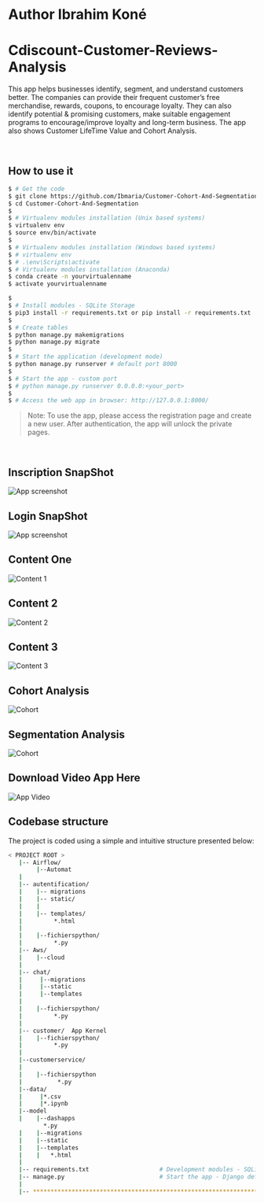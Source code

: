 # Author Ibrahim Koné 
# Cdiscount-Customer-Reviews-Analysis

This app helps businesses identify, segment, and understand customers better. The companies can provide their frequent customer’s free merchandise, rewards, coupons, to encourage loyalty. They can also identify potential & promising customers, make suitable engagement programs to encourage/improve loyalty and long-term business. The app also shows Customer LifeTime Value and Cohort Analysis.

<br />

## How to use it

```bash
$ # Get the code
$ git clone https://github.com/Ibmaria/Customer-Cohort-And-Segmentation.git
$ cd Customer-Cohort-And-Segmentation
$
$ # Virtualenv modules installation (Unix based systems)
$ virtualenv env
$ source env/bin/activate
$
$ # Virtualenv modules installation (Windows based systems)
$ # virtualenv env
$ # .\env\Scripts\activate
$ # Virtualenv modules installation (Anaconda)
$ conda create -n yourvirtualenname
$ activate yourvirtualenname

$
$ # Install modules - SQLite Storage
$ pip3 install -r requirements.txt or pip install -r requirements.txt
$
$ # Create tables
$ python manage.py makemigrations
$ python manage.py migrate
$
$ # Start the application (development mode)
$ python manage.py runserver # default port 8000
$
$ # Start the app - custom port
$ # python manage.py runserver 0.0.0.0:<your_port>
$
$ # Access the web app in browser: http://127.0.0.1:8000/
```

> Note: To use the app, please access the registration page and create a new user. After authentication, the app will unlock the private pages.

<br />

## Inscription SnapShot
![App screenshot](https://github.com/Ibmaria/Cdiscount-Customer-Feedback-Analysis/blob/master/screenshot/inscription.PNG)

## Login SnapShot
![App screenshot](https://github.com/Ibmaria/Customer-Cohort-And-Segmentation/blob/master/screenshot/login.png)
<br /> 

## Content One
![Content 1](https://github.com/Ibmaria/Customer-Cohort-And-Segmentation/blob/master/screenshot/app1.png)
<br />

## Content 2
![Content 2](https://github.com/Ibmaria/Customer-Cohort-And-Segmentation/blob/master/screenshot/app2.png)
<br />

## Content 3
![Content 3](https://github.com/Ibmaria/Customer-Cohort-And-Segmentation/blob/master/screenshot/app3.png)
<br />

## Cohort Analysis
![Cohort](https://github.com/Ibmaria/Customer-Cohort-And-Segmentation/blob/master/screenshot/cohort.png)
<br />

## Segmentation Analysis
![Cohort](https://github.com/Ibmaria/Customer-Cohort-And-Segmentation/blob/master/screenshot/segmentation.png)
<br />

## Download Video App Here
![App Video](https://github.com/Ibmaria/Customer-Cohort-And-Segmentation/blob/master/videoapp.gif)
<br />


## Codebase structure

The project is coded using a simple and intuitive structure presented below:

```bash
< PROJECT ROOT >
   |-- Airflow/
        |--Automat
   |      
   |-- autentification/                              
   |    |-- migrations                  
   |    |-- static/
   |    |
   |    |-- templates/                     
   |         *.html 
   |                       
   |    |--fichierspython/
   |         *.py
   |-- Aws/
   |    |--cloud                            
   |
   |-- chat/  
   |     |--migrations
   |     |--static
   |     |--templates
   |
   |    |--fichierspython/
   |         *.py                       
   |
   |-- customer/  App Kernel                              
   |    |--fichierspython/
   |         *.py                             
   |
   |--customerservice/
   |    
   |    |--fichierspython
   |          *.py
   |--data/
   |     |*.csv
   |     |*.ipynb
   |--model
   |    |--dashapps
          *.py
   |    |--migrations
   |    |--static
   |    |--templates
   |    |   *.html
   |
   |-- requirements.txt                    # Development modules - SQLite  storage                               
   |-- manage.py                           # Start the app - Django default start script
   |
   |-- ************************************************************************
```

<br />





